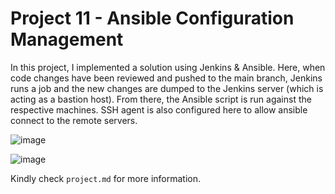 # Project 11 - Ansible Configuration Management

In this project, I implemented a solution using Jenkins & Ansible. Here, when code changes have been reviewed and pushed to the main branch, Jenkins runs a job and the new changes are dumped to the Jenkins server (which is acting as a bastion host). From there, the Ansible script is run against the respective machines. SSH agent is also configured here to allow ansible connect to the remote servers.

![image](https://user-images.githubusercontent.com/91850543/191936135-54f95a6e-84e0-4574-8b29-1a5af0c6db64.png)

![image](https://user-images.githubusercontent.com/91850543/191935262-d2a55942-55ff-460c-9434-27021ed235b7.png)

Kindly check `project.md` for more information.
